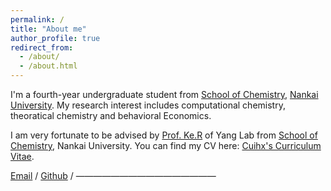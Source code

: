 ```yaml
---
permalink: /
title: "About me"
author_profile: true
redirect_from: 
  - /about/
  - /about.html
---
```


I'm a fourth-year undergraduate student from [School of Chemistry](http://chem.nankai.edu.cn/), [Nankai University](https://www.nku.edu.cn/). My research interest includes computational chemistry, theoratical chemistry and behavioral Economics.

I am very fortunate to be advised by [Prof. Ke.R](https://chem.nankai.edu.cn/2019/0906/c24391a378166/page.htm) of Yang Lab from [School of Chemistry](hhttp://chem.nankai.edu.cn/), Nankai University. 
You can find my CV here: [Cuihx's Curriculum Vitae](../assets/Curriculum_Vitae.pdf).

[Email](mailto:chx@mail.nku.edu.cn) / [Github](https://cuihengxin.github.io/cuihx.github.io/) / 
————————————————
